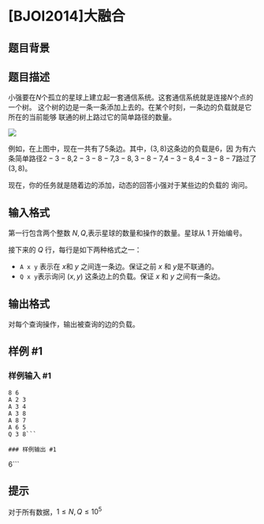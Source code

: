 # [BJOI2014]大融合

## 题目背景



## 题目描述

小强要在$N$个孤立的星球上建立起一套通信系统。这套通信系统就是连接$N$个点的一个树。
这个树的边是一条一条添加上去的。在某个时刻，一条边的负载就是它所在的当前能够
联通的树上路过它的简单路径的数量。

![](https://cdn.luogu.com.cn/upload/pic/13969.png)

例如，在上图中，现在一共有了$5$条边。其中，$(3,8)$这条边的负载是$6$，因
为有六条简单路径$2-3-8$,$2-3-8-7$,$3-8,3-8-7$,$4-3-8$,$4-3-8-7$路过了$(3,8)$。

现在，你的任务就是随着边的添加，动态的回答小强对于某些边的负载的
询问。

## 输入格式

第一行包含两个整数  $N, Q$,表示星球的数量和操作的数量。星球从 $1$ 开始编号。

接下来的 $Q$  行，每行是如下两种格式之一：

 - ```A x y``` 表示在 $x$和 $y$ 之间连一条边。保证之前 $x$ 和 $y$是不联通的。
 - ```Q x y```表示询问 $(x,y)$ 这条边上的负载。保证 $x$ 和 $y$ 之间有一条边。

## 输出格式

对每个查询操作，输出被查询的边的负载。

## 样例 #1

### 样例输入 #1
```
8 6
A 2 3
A 3 4
A 3 8
A 8 7
A 6 5
Q 3 8```

### 样例输出 #1

```
6```

## 提示

对于所有数据，$1≤N,Q≤10^5$
